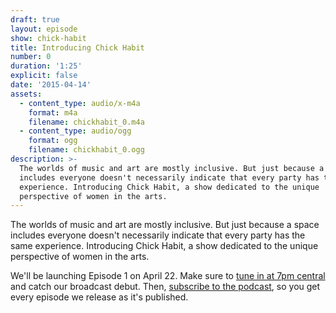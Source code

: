 ```yaml
---
draft: true
layout: episode
show: chick-habit
title: Introducing Chick Habit
number: 0
duration: '1:25'
explicit: false
date: '2015-04-14'
assets:
  - content_type: audio/x-m4a
    format: m4a
    filename: chickhabit_0.m4a
  - content_type: audio/ogg
    format: ogg
    filename: chickhabit_0.ogg
description: >-
  The worlds of music and art are mostly inclusive. But just because a space
  includes everyone doesn't necessarily indicate that every party has the same
  experience. Introducing Chick Habit, a show dedicated to the unique
  perspective of women in the arts.
---
```

The worlds of music and art are mostly inclusive. But just because a space includes everyone doesn't necessarily indicate that every party has the same experience. Introducing Chick Habit, a show dedicated to the unique perspective of women in the arts.

We'll be launching Episode 1 on April 22. Make sure to [tune in at 7pm central](http://machine.fm/live) and catch our broadcast debut. Then, [subscribe to the podcast](http://machine.fm/chickhabit), so you get every episode we release as it's published.